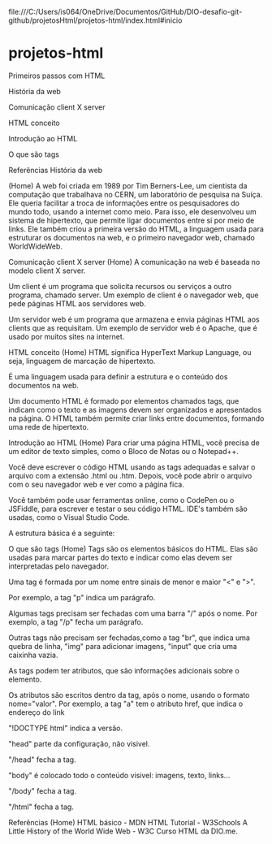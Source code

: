 file:///C:/Users/is064/OneDrive/Documentos/GitHub/DIO-desafio-git-github/projetosHtml/projetos-html/index.html#inicio
# projetos-html
Primeiros passos com HTML

História  da web

Comunicação client X server

HTML conceito

Introdução ao HTML

O que são tags

Referências
História da web

(Home)
A web foi criada em 1989 por Tim Berners-Lee, um cientista da computação que trabalhava no CERN, um laboratório de pesquisa na Suíça. Ele queria facilitar a troca de informações entre os pesquisadores do mundo todo, usando a internet como meio. Para isso, ele desenvolveu um sistema de hipertexto, que permite ligar documentos entre si por meio de links. Ele também criou a primeira versão do HTML, a linguagem usada para estruturar os documentos na web, e o primeiro navegador web, chamado WorldWideWeb.

Comunicação client X server
(Home)
A comunicação na web é baseada no modelo client X server.

Um client é um programa que solicita recursos ou serviços a outro programa, chamado server. Um exemplo de client é o navegador web, que pede páginas HTML aos servidores web.

Um servidor web é um programa que armazena e envia páginas HTML aos clients que as requisitam. Um exemplo de servidor web é o Apache, que é usado por muitos sites na internet.

HTML conceito
(Home)
HTML significa HyperText Markup Language, ou seja, linguagem de marcação de hipertexto.

É uma linguagem usada para definir a estrutura e o conteúdo dos documentos na web.

Um documento HTML é formado por elementos chamados tags, que indicam como o texto e as imagens devem ser organizados e apresentados na página. O HTML também permite criar links entre documentos, formando uma rede de hipertexto.

Introdução ao HTML
(Home)
Para criar uma página HTML, você precisa de um editor de texto simples, como o Bloco de Notas ou o Notepad++.

Você deve escrever o código HTML usando as tags adequadas e salvar o arquivo com a extensão .html ou .htm. Depois, você pode abrir o arquivo com o seu navegador web e ver como a página fica.

Você também pode usar ferramentas online, como o CodePen ou o JSFiddle, para escrever e testar o seu código HTML. IDE's também são usadas, como o Visual Studio Code.

A estrutura básica é a seguinte:


O que são tags
(Home)
Tags são os elementos básicos do HTML. Elas são usadas para marcar partes do texto e indicar como elas devem ser interpretadas pelo navegador.

Uma tag é formada por um nome entre sinais de menor e maior "<" e ">".

Por exemplo, a tag "p" indica um parágrafo.

Algumas tags precisam ser fechadas com uma barra "/" após o nome. Por exemplo, a tag "/p" fecha um parágrafo.

Outras tags não precisam ser fechadas,como a tag "br", que indica uma quebra de linha, "img" para adicionar imagens, "input" que cria uma caixinha vazia.

As tags podem ter atributos, que são informações adicionais sobre o elemento.

Os atributos são escritos dentro da tag, após o nome, usando o formato nome="valor". Por exemplo, a tag "a" tem o atributo href, que indica o endereço do link

"!DOCTYPE html" indica a versão.

"head" parte da configuração, não visivel.

"/head" fecha a tag.

"body" é colocado todo o conteúdo visivel: imagens, texto, links...

"/body" fecha a tag.

"/html" fecha a tag.

Referências
(Home)
HTML básico - MDN
HTML Tutorial - W3Schools
A Little History of the World Wide Web - W3C
Curso HTML da DIO.me.
